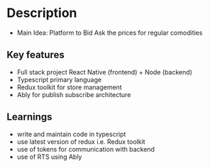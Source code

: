 # Description

-   Main Idea: Platform to Bid Ask the prices for regular comodities

## Key features

-   Full stack project React Native (frontend) + Node (backend)
-   Typescript primary language
-   Redux toolkit for store management
-   Ably for publish subscribe architecture

## Learnings

-   write and maintain code in typescript
-   use latest version of redux i.e. Redux toolkit
-   use of tokens for communication with backend
-   use of RTS using Ably
